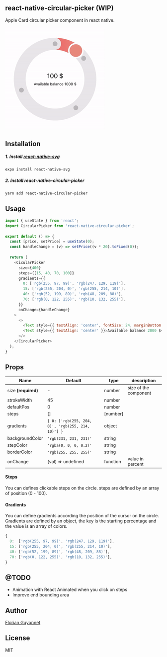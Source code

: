 ## react-native-circular-picker (WIP)

Apple Card circular picker component in react native.

![Example](./example/example.gif)

## Installation

##### 1. Install [react-native-svg](https://github.com/react-native-community/react-native-svg)

``
expo install react-native-svg
``

##### 2. Install react-native-circular-picker

``
yarn add react-native-circular-picker
``

## Usage

```js
import { useState } from 'react';
import CircularPicker from 'react-native-circular-picker';

export default () => {
  const [price, setPrice] = useState(0);
  const handleChange = (v) => setPrice((v * 20).toFixed(0));

  return (
    <CicularPicker
      size={400}
      steps={[15, 40, 70, 100]}
      gradients={{
        0: ['rgb(255, 97, 99)', 'rgb(247, 129, 119)'],
        15: ['rgb(255, 204, 0)', 'rgb(255, 214, 10)'],
        40: ['rgb(52, 199, 89)', 'rgb(48, 209, 88)'],
        70: ['rgb(0, 122, 255)', 'rgb(10, 132, 255)'],
      }}
      onChange={handleChange}
    >
      <>
        <Text style={{ textAlign: 'center', fontSize: 24, marginBottom: 8 }}>{price} $</Text>
        <Text style={{ textAlign: 'center' }}>Available balance 2000 $</Text>
      </>
    </CircularPicker>
  );
}
```

## Props

| Name                  | Default                                                | type       | description       |
| ----------------------|--------------------------------------------------------|------------|-------------------|
| size **(required)**   | -                                                      | number     | size of the component
| strokeWidth           | 45                                                     | number     |
| defaultPos            | 0                                                      | number     |
| steps                 | []                                                     | [number]   |
| gradients             | ``{ 0: ['rgb(255, 204, 0)', 'rgb(255, 214, 10)'] }``   | object     | 
| backgroundColor       | ``'rgb(231, 231, 231)'``                               | string     |
| stepColor             | ``'rgba(0, 0, 0, 0.2)'``                               | string     |
| borderColor           | ``'rgb(255, 255, 255)'``                               | string     |
| onChange              | (val) => undefined                                     | function   | value in percent

#### Steps

You can defines clickable steps on the circle.
steps are defined by an array of position (0 - 100).

#### Gradients

You can define gradients according the position of the cursor on the circle.
Gradients are defined by an object, the key is the starting percentage and the value is an array of colors.

```js
{
  0:  ['rgb(255, 97, 99)', 'rgb(247, 129, 119)'],
  15: ['rgb(255, 204, 0)', 'rgb(255, 214, 10)'],
  40: ['rgb(52, 199, 89)', 'rgb(48, 209, 88)'],
  70: ['rgb(0, 122, 255)', 'rgb(10, 132, 255)'],
}
```

## @TODO
- Animation with React Animated when you click on steps
- Improve end bounding area

## Author

[Florian Guyonnet](https://github.com/florianguyonnet)

## License

MIT
